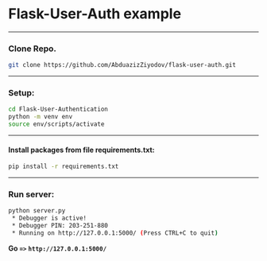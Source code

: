 # Flask-User-Auth example
<hr>

### Clone Repo.

```bash
git clone https://github.com/AbduazizZiyodov/flask-user-auth.git
```
<hr>

### Setup:

```bash
cd Flask-User-Authentication
python -m venv env
source env/scripts/activate
```
<hr>

#### Install packages from file requirements.txt:

```bash
pip install -r requirements.txt
```
<hr>

### Run server:

```bash
python server.py
 * Debugger is active!
 * Debugger PIN: 203-251-880
 * Running on http://127.0.0.1:5000/ (Press CTRL+C to quit)
```
**Go `=>` `http://127.0.0.1:5000/`**

